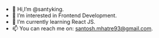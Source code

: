 - 👋 Hi,I’m @santyking.
- 👀 I’m interested in Frontend Development.
- 🌱 I’m currently learning React JS.
- 📫 You can reach me on: santosh.mhatre93@gmail.com. 

<!---
santyking/santyking is a ✨ special ✨ repository because its `README.md` (this file) appears on your GitHub profile.
You can click the Preview link to take a look at your changes.
--->
